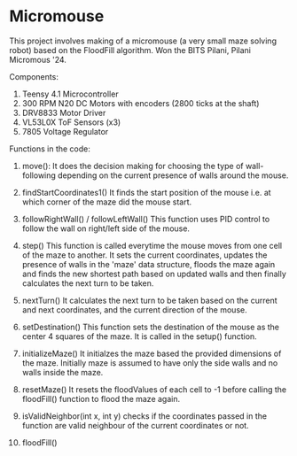 # Micromouse
This project involves making of a micromouse (a very small maze solving robot) based on the FloodFill algorithm.
Won the BITS Pilani, Pilani Micromous '24.

Components:
1. Teensy 4.1 Microcontroller
2. 300 RPM N20 DC Motors with encoders (2800 ticks at the shaft)
3. DRV8833 Motor Driver
4. VL53L0X ToF Sensors (x3)
5. 7805 Voltage Regulator

Functions in the code:

1. move():
It does the decision making for choosing the type of wall-following depending on the current presence of walls around the mouse.

3. findStartCoordinates1()
It finds the start position of the mouse i.e. at which corner of the maze did the mouse start.

4. followRightWall() / followLeftWall()
This function uses PID control to follow the wall on right/left side of the mouse.

5. step()
This function is called everytime the mouse moves from one cell of the maze to another. It sets the current coordinates, updates the presence of walls in the 'maze' data structure, floods the maze again and finds the new shortest path based on updated walls and then finally calculates the next turn to be taken.

6. nextTurn()
It calculates the next turn to be taken based on the current and next coordinates, and the current direction of the mouse.

7. setDestination()
This function sets the destination of the mouse as the center 4 squares of the maze. It is called in the setup() function.

8. initializeMaze()
It initialzes the maze based the provided dimensions of the maze. Initially maze is assumed to have only the side walls and no walls inside the maze.

9. resetMaze()
It resets the floodValues of each cell to -1 before calling the floodFill() function to flood the maze again.

10. isValidNeighbor(int x, int y)
checks if the coordinates passed in the function are valid neighbour of the current coordinates or not.

11. floodFill()







